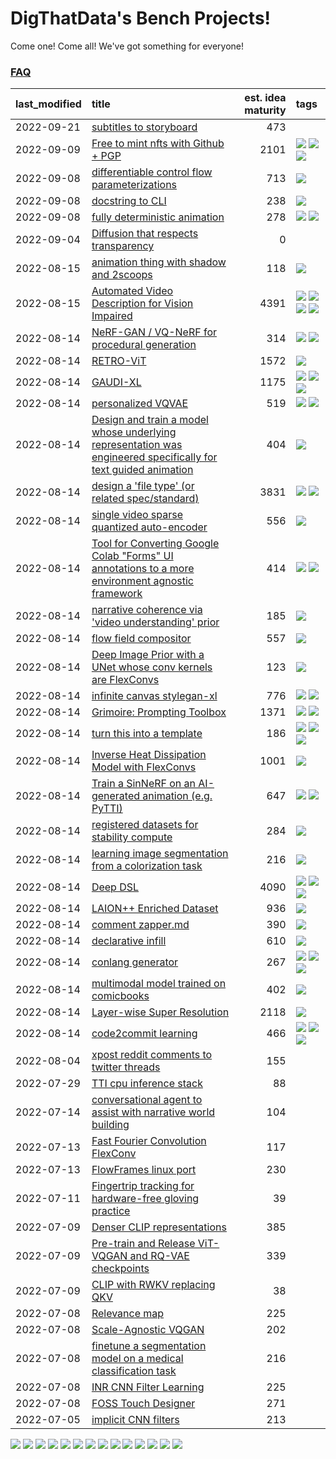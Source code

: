 # DigThatData's Bench Projects!

Come one! Come all! We've got something for everyone!

### [FAQ](https://github.com/dmarx/bench-warmers/blob/main/FAQ.md)

|last_modified|title|est. idea maturity|tags
|:---|:---|---:|:---|
|2022-09-21|[subtitles to storyboard](subtitles-to-storyboard.md)|473||
|2022-09-09|[Free to mint nfts with Github + PGP](free-to-mint-nfts_git_plus_pgp.md)|2101|![](https://img.shields.io/badge/tag-publicgood-473080) ![](https://img.shields.io/badge/tag-tooling-0fcaa) ![](https://img.shields.io/badge/tag-wip-4b9e32)|
|2022-09-08|[differentiable control flow parameterizations](differentiable-control-flow-parameterizations.md)|713|![](https://img.shields.io/badge/tag-experimental-84f8cf)|
|2022-09-08|[docstring to CLI](docstring-to-cli.md)|238|![](https://img.shields.io/badge/tag-tooling-0fcaa)|
|2022-09-08|[fully deterministic animation](fully-deterministic-animation.md)|278|![](https://img.shields.io/badge/tag-animation-a168f4) ![](https://img.shields.io/badge/tag-experimental-84f8cf)|
|2022-09-04|[Diffusion that respects transparency](diffusion-that-respects-transparency.md)|0||
|2022-08-15|[animation thing with shadow and 2scoops](shadow-and2scoops-animation-thing.md)|118|![](https://img.shields.io/badge/tag-animation-a168f4)|
|2022-08-15|[Automated Video Description for Vision Impaired](automated-video-description.md)|4391|![](https://img.shields.io/badge/tag-accessibility-e2851f) ![](https://img.shields.io/badge/tag-dataset-25a9f1) ![](https://img.shields.io/badge/tag-foundation-61717a) ![](https://img.shields.io/badge/tag-publicgood-473080)|
|2022-08-14|[NeRF-GAN / VQ-NeRF for procedural generation](nerf-gan.md)|314|![](https://img.shields.io/badge/tag-animation-a168f4) ![](https://img.shields.io/badge/tag-nerf-33b5de)|
|2022-08-14|[RETRO-ViT](RETRO-ViT.md)|1572|![](https://img.shields.io/badge/tag-experimental-84f8cf)|
|2022-08-14|[GAUDI-XL](gaudi-xl.md)|1175|![](https://img.shields.io/badge/tag-animation-a168f4) ![](https://img.shields.io/badge/tag-experimental-84f8cf) ![](https://img.shields.io/badge/tag-foundation-61717a)|
|2022-08-14|[personalized VQVAE](personalized-vqvae.md)|519|![](https://img.shields.io/badge/tag-experimental-84f8cf) ![](https://img.shields.io/badge/tag-tooling-0fcaa)|
|2022-08-14|[Design and train a model whose underlying representation was engineered specifically for text guided animation](image-model-designed-for-clip-guided-animation.md)|404|![](https://img.shields.io/badge/tag-animation-a168f4)|
|2022-08-14|[design a 'file type' (or related spec/standard)](filetype-for-ai-art-and-animation.md)|3831|![](https://img.shields.io/badge/tag-animation-a168f4) ![](https://img.shields.io/badge/tag-tooling-0fcaa)|
|2022-08-14|[single video sparse quantized auto-encoder](single_video_sparse_quantized_auto-encoder.md)|556|![](https://img.shields.io/badge/tag-animation-a168f4)|
|2022-08-14|[Tool for Converting Google Colab "Forms" UI annotations to a more environment agnostic framework](colab-ui-converter.md)|414|![](https://img.shields.io/badge/tag-colab-7ca620) ![](https://img.shields.io/badge/tag-tooling-0fcaa)|
|2022-08-14|[narrative coherence via 'video understanding' prior](narrative_coherence_via_video_understanding_prior.md)|185|![](https://img.shields.io/badge/tag-animation-a168f4)|
|2022-08-14|[flow field compositor](flow-field-compositor.md)|557|![](https://img.shields.io/badge/tag-tooling-0fcaa)|
|2022-08-14|[Deep Image Prior with a UNet whose conv kernels are FlexConvs](FlexConv_DIP.md)|123|![](https://img.shields.io/badge/tag-experimental-84f8cf)|
|2022-08-14|[infinite canvas stylegan-xl](infinite-canvas-stylegan-xl.md)|776|![](https://img.shields.io/badge/tag-animation-a168f4) ![](https://img.shields.io/badge/tag-experimental-84f8cf)|
|2022-08-14|[Grimoire: Prompting Toolbox](grimoire.md)|1371|![](https://img.shields.io/badge/tag-prompting-9bf4b7) ![](https://img.shields.io/badge/tag-tooling-0fcaa)|
|2022-08-14|[turn this into a template](benchwarmers-template.md)|186|![](https://img.shields.io/badge/tag-meta-72fcc) ![](https://img.shields.io/badge/tag-tooling-0fcaa) ![](https://img.shields.io/badge/tag-wip-4b9e32)|
|2022-08-14|[Inverse Heat Dissipation Model with FlexConvs](IHDM_with_FlexConvs.md)|1001|![](https://img.shields.io/badge/tag-experimental-84f8cf)|
|2022-08-14|[Train a SinNeRF on an AI-generated animation (e.g. PyTTI)](train_a_SinNeRF_on_a_pytti_animation.md)|647|![](https://img.shields.io/badge/tag-animation-a168f4) ![](https://img.shields.io/badge/tag-nerf-33b5de)|
|2022-08-14|[registered datasets for stability compute](registered-datasets-for-sstability-compute.md)|284|![](https://img.shields.io/badge/tag-stability-6f4790)|
|2022-08-14|[learning image segmentation from a colorization task](learning_image_segmentation_from_a_colorization_task.md)|216|![](https://img.shields.io/badge/tag-experimental-84f8cf)|
|2022-08-14|[Deep DSL](multistage-unsupervised-deep-DSL-learning-from-prompts-data.md)|4090|![](https://img.shields.io/badge/tag-experimental-84f8cf) ![](https://img.shields.io/badge/tag-prompting-9bf4b7) ![](https://img.shields.io/badge/tag-tooling-0fcaa)|
|2022-08-14|[LAION++ Enriched Dataset](laion-plus-plus.md)|936|![](https://img.shields.io/badge/tag-dataset-25a9f1)|
|2022-08-14|[comment zapper.md](comment-zapper.md)|390|![](https://img.shields.io/badge/tag-tooling-0fcaa)|
|2022-08-14|[declarative infill](declarative-infill.md)|610|![](https://img.shields.io/badge/tag-experimental-84f8cf)|
|2022-08-14|[conlang generator](conlang_lm.md)|267|![](https://img.shields.io/badge/tag-carp-c5d714) ![](https://img.shields.io/badge/tag-dataset-25a9f1) ![](https://img.shields.io/badge/tag-experimental-84f8cf)|
|2022-08-14|[multimodal model trained on comicbooks](multimodal-model-trained-on-comicbooks.md)|402|![](https://img.shields.io/badge/tag-foundation-61717a)|
|2022-08-14|[Layer-wise Super Resolution](layerwise-and-objectwise-inpainting-and-super-resolution.md)|2118|![](https://img.shields.io/badge/tag-experimental-84f8cf)|
|2022-08-14|[code2commit learning](code2commit-learning.md)|466|![](https://img.shields.io/badge/tag-carp-c5d714) ![](https://img.shields.io/badge/tag-experimental-84f8cf) ![](https://img.shields.io/badge/tag-foundation-61717a)|
|2022-08-04|[xpost reddit comments to twitter threads](reddit2twitter.md)|155||
|2022-07-29|[TTI cpu inference stack](TTI-cpu-inference-stack.md)|88||
|2022-07-14|[conversational agent to assist with narrative world building](world-building-agent.md)|104||
|2022-07-13|[Fast Fourier Convolution FlexConv](FFC-Flexconv.md)|117||
|2022-07-13|[FlowFrames linux port](flowframes-linux-port.md)|230||
|2022-07-11|[Fingertrip tracking for hardware-free gloving practice](fingertrip_tracking_for_hardware_free_gloveing_practice.md)|39||
|2022-07-09|[Denser CLIP representations](denser-CLIP.md)|385||
|2022-07-09|[Pre-train and Release ViT-VQGAN and RQ-VAE checkpoints](pretrained_vit-vqgan_checkpoints.md)|339||
|2022-07-09|[CLIP with RWKV replacing QKV](RWKV-CLIP.md)|38||
|2022-07-08|[Relevance map](Relevance_map.md)|225||
|2022-07-08|[Scale-Agnostic VQGAN](scale-agnostic_VQGAN.md)|202||
|2022-07-08|[finetune a segmentation model on a medical classification task](finetune_a_segmentation_model_on_a_medical_classification_task.md)|216||
|2022-07-08|[INR CNN Filter Learning](INR_CNN_filter_learning.md)|225||
|2022-07-08|[FOSS Touch Designer](FOSS_touch_designer.md)|271||
|2022-07-05|[implicit CNN filters](implicit-cnn-filters.md)|213||

![](https://img.shields.io/badge/tag-carp-c5d714) ![](https://img.shields.io/badge/tag-experimental-84f8cf) ![](https://img.shields.io/badge/tag-prompting-9bf4b7) ![](https://img.shields.io/badge/tag-stability-6f4790) ![](https://img.shields.io/badge/tag-publicgood-473080) ![](https://img.shields.io/badge/tag-wip-4b9e32) ![](https://img.shields.io/badge/tag-dataset-25a9f1) ![](https://img.shields.io/badge/tag-nerf-33b5de) ![](https://img.shields.io/badge/tag-animation-a168f4) ![](https://img.shields.io/badge/tag-accessibility-e2851f) ![](https://img.shields.io/badge/tag-meta-72fcc) ![](https://img.shields.io/badge/tag-tooling-0fcaa) ![](https://img.shields.io/badge/tag-colab-7ca620) ![](https://img.shields.io/badge/tag-foundation-61717a)

